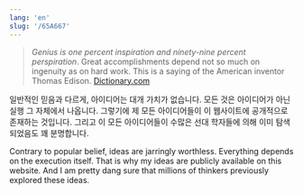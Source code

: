 ```yaml
---
lang: 'en'
slug: '/65A667'
---
```


> _Genius is one percent inspiration and ninety-nine percent perspiration_. Great accomplishments depend not so much on ingenuity as on hard work. This is a saying of the American inventor Thomas Edison. [Dictionary.com](https://www.dictionary.com/browse/genius-is-one-percent-inspiration-and-ninety-nine-percent-perspiration)

일반적인 믿음과 다르게, 아이디어는 대개 가치가 없습니다.
모든 것은 아이디어가 아닌 실행 그 자체에서 나옵니다.
그렇기에 제 모든 아이디어들이 이 웹사이트에 공개적으로 존재하는 것입니다.
그리고 이 모든 아이디어들이 수많은 선대 학자들에 의해 이미 탐색되었음도 꽤 분명합니다.

Contrary to popular belief, ideas are jarringly worthless.
Everything depends on the execution itself.
That is why my ideas are publicly available on this website.
And I am pretty dang sure that millions of thinkers previously explored these ideas.
